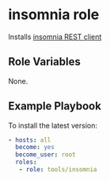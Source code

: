 # insomnia role

Installs [insomnia REST client](https://insomnia.rest/)

## Role Variables

None.

## Example Playbook

To install the latest version:

```yaml
- hosts: all
  become: yes
  become_user: root
  roles:
   - role: tools/insomnia
```
